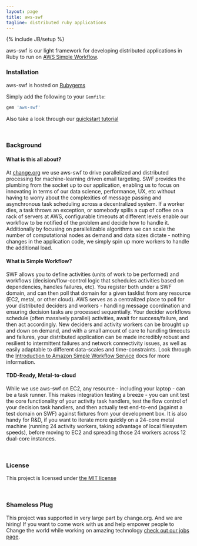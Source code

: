 ```yaml
---
layout: page
title: aws-swf
tagline: distributed ruby applications
---
```

{% include JB/setup %}

aws-swf is our light framework for developing distributed applications in Ruby to run on [AWS Simple Workflow](http://aws.amazon.com/swf/).

### Installation
aws-swf is hosted on [Rubygems](https://rubygems.org/gems/aws-swf)

Simply add the following to your `Gemfile`:

```ruby
gem 'aws-swf'
```

Also take a look through our [quickstart tutorial](/aws-swf/pages/quickstart/)

<br>

### Background
#### What is this all about?
At [change.org](http://www.change.org) we use aws-swf to drive parallelized and distributed processing for machine-learning driven email targeting. SWF provides the plumbing from the socket up to our application, enabling us to focus on innovating in terms of our data science, performance, UX, etc without having to worry about the complexities of message passing and asynchronous task scheduling across a decentralized system. If a worker dies, a task throws an exception, or somebody spills a cup of coffee on a rack of servers at AWS, configurable timeouts at different levels enable our workflow to be notified of the problem and decide how to handle it. Additionally by focusing on parallelizable algorithms we can scale the number of computational nodes as demand and data sizes dictate - nothing changes in the application code, we simply spin up more workers to handle the additional load.

#### What is Simple Workflow?
SWF allows you to define activities (units of work to be performed) and workflows (decision/flow-control logic that schedules activities based on dependencies, handles failures, etc). You register both under a SWF domain, and can then poll that domain for a given tasklist from any resource (EC2, metal, or other cloud). AWS serves as a centralized place to poll for your distributed deciders and workers - handling message coordination and ensuring decision tasks are processed sequentially. Your decider workflows schedule (often massively parallel) activities, await for success/failure, and then act accordingly. New deciders and activity workers can be brought up and down on demand, and with a small amount of care to handling timeouts and failures, your distributed application can be made incredibly robust and resilient to intermittent failures and network connectivity issues, as well as easily adaptable to different data-scales and time-constraints. Look through the [Introduction to Amazon Simple Workflow Service](http://docs.aws.amazon.com/amazonswf/latest/developerguide/swf-dg-intro-to-swf.html) docs for more information.

#### TDD-Ready, Metal-to-cloud
While we use aws-swf on EC2, any resource - including your laptop - can be a task runner. This makes integration testing a breeze - you can unit test the core functionality of your activity task handlers, test the flow control of your decision task handlers, and then actually test end-to-end (against a test domain on SWF) against fixtures from your development box. It is also handy for R&D, if you want to iterate more quickly on a 24-core metal machine (running 24 activity workers, taking advantage of local filesystem speeds), before moving to EC2 and spreading those 24 workers across 12 dual-core instances.

<br>


### License
This project is licensed under [the MIT license](https://github.com/change/aws-swf/blob/master/LICENSE)

<br>

### Shameless Plug
This project was supported in very large part by change.org. And we are hiring! If you want to come work with us and help empower people to Change the world while working on amazing technology [check out our jobs page](http://www.change.org/hiring).




